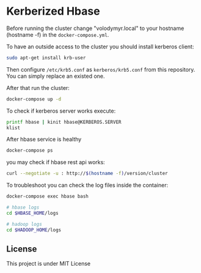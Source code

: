 # Kerberized Hbase

Before running the cluster change "volodymyr.local" to your hostname (hostname -f) in the `docker-compose.yml`.

To have an outside access to the cluster you should install kerberos client:

```bash
sudo apt-get install krb-user
```

Then configure `/etc/krb5.conf` as `kerberos/krb5.conf` from this repository. You can simply replace an existed one.

After that run the cluster:

```bash
docker-compose up -d
```

To check if kerberos server works execute:

```bash
printf hbase | kinit hbase@KERBEROS.SERVER
klist
```

After hbase service is healthy

```bash
docker-compose ps
```

you may check if hbase rest api works:

```bash
curl --negotiate -u : http://$(hostname -f)/version/cluster
```

To troubleshoot you can check the log files inside the container:

```bash
docker-compose exec hbase bash

# hbase logs
cd $HBASE_HOME/logs

# hadoop logs
cd $HADOOP_HOME/logs
```

## License

This project is under MIT License
